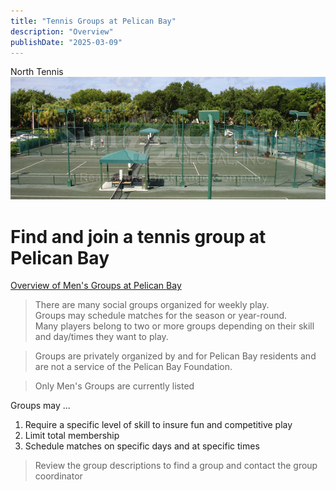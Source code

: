 ```yaml
---
title: "Tennis Groups at Pelican Bay"
description: "Overview"
publishDate: "2025-03-09"
---
```


North Tennis\
![courts](/page/content-images/tennis-courts.png)
# Find and join a tennis group at Pelican Bay

[Overview of Men's Groups at Pelican Bay](../groupsummaries.md/)

>There are many social groups organized for weekly play.<br>
>Groups may schedule matches for the season or year-round.<br>
>Many players belong to two or more groups depending on their skill and day/times they want to play.<br>

>Groups are privately organized by and for Pelican Bay residents and are not a service of the Pelican Bay Foundation.

>Only Men's Groups are currently listed 

Groups may ...
1. Require a specific level of skill to insure fun and competitive play
2. Limit total membership
3. Schedule matches on specific days and at specific times

> Review the group descriptions to find a group and contact the group coordinator

